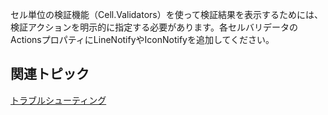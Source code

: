 セル単位の検証機能（Cell.Validators）を使って検証結果を表示するためには、検証アクションを明示的に指定する必要があります。各セルバリデータのActionsプロパティにLineNotifyやIconNotifyを追加してください。

## 関連トピック

[トラブルシューティング](gcdocsite__documentlink?toc-item-id=bc257039-b6b1-4130-b079-bb9fa2c116bd)
